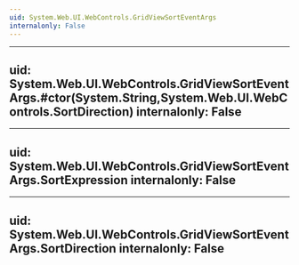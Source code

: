 ```yaml
---
uid: System.Web.UI.WebControls.GridViewSortEventArgs
internalonly: False
---
```


---
uid: System.Web.UI.WebControls.GridViewSortEventArgs.#ctor(System.String,System.Web.UI.WebControls.SortDirection)
internalonly: False
---

---
uid: System.Web.UI.WebControls.GridViewSortEventArgs.SortExpression
internalonly: False
---

---
uid: System.Web.UI.WebControls.GridViewSortEventArgs.SortDirection
internalonly: False
---
